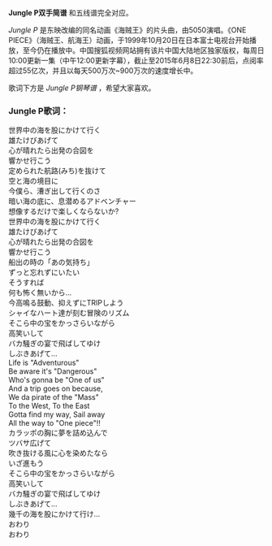 

**Jungle P双手简谱** 和五线谱完全对应。

_Jungle P_ 是东映改编的同名动画《海贼王》的片头曲，由5050演唱。《ONE
PIECE》（海贼王、航海王）动画，于1999年10月20日在日本富士电视台开始播放，至今仍在播放中。中国搜狐视频网站拥有该片中国大陆地区独家版权，每周日10:00更新一集（中午12:00更新字幕），截止至2015年6月8日22:30前后，点阅率超过55亿次，并且以每天500万次~900万次的速度增长中。

歌词下方是 _Jungle P钢琴谱_ ，希望大家喜欢。

### Jungle P歌词：

世界中の海を股にかけて行く  
雄たけびあげて  
心が晴れたら出発の合図を  
響かせ行こう  
定められた航路(みち)を抜けて  
空と海の境目に  
今僕ら、漕ぎ出して行くのさ  
暗い海の底に、息潜めるアドベンチャー  
想像するだけで楽しくならないか?  
世界中の海を股にかけて行く  
雄たけびあげて  
心が晴れたら出発の合図を  
響かせ行こう  
船出の時の「あの気持ち」  
ずっと忘れずにいたい  
そうすれば  
何も怖く無いから…  
今高鳴る鼓動、抑えずにTRIPしよう  
シャイなハート達が刻む冒険のリズム  
そこら中の宝をかっさらいながら  
高笑いして  
バカ騒ぎの宴で飛ばしてゆけ  
しぶきあげて…  
Life is "Adventurous"  
Be aware it's "Dangerous"  
Who's gonna be "One of us"  
And a trip goes on because,  
We da pirate of the "Mass"  
To the West, To the East  
Gotta find my way, Sail away  
All the way to "One piece"!!  
カラッポの胸に夢を詰め込んで  
ツバサ広げて  
吹き抜ける風に心を染めたなら  
いざ進もう  
そこら中の宝をかっさらいながら  
高笑いして  
バカ騒ぎの宴で飛ばしてゆけ  
しぶきあげて…  
幾千の海を股にかけて行け…  
おわり  
おわり

